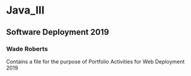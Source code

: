 # Java_III
## Software Deployment 2019
### Wade Roberts

Contains a file for the purpose of Portfolio Activities for Web Deployment 2019
